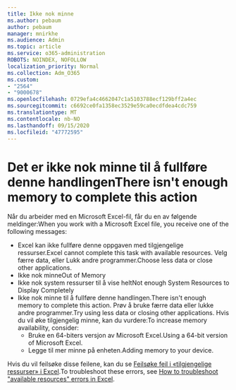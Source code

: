 ```yaml
---
title: Ikke nok minne
ms.author: pebaum
author: pebaum
manager: mnirkhe
ms.audience: Admin
ms.topic: article
ms.service: o365-administration
ROBOTS: NOINDEX, NOFOLLOW
localization_priority: Normal
ms.collection: Adm_O365
ms.custom:
- "2564"
- "9000678"
ms.openlocfilehash: 0729efa4c4662047c1a5103788ecf129bff2a4ec
ms.sourcegitcommit: c6692ce0fa1358ec3529e59ca0ecdfdea4cdc759
ms.translationtype: MT
ms.contentlocale: nb-NO
ms.lasthandoff: 09/15/2020
ms.locfileid: "47772595"
---
```

# <a name="there-isnt-enough-memory-to-complete-this-action"></a><span data-ttu-id="b82db-102">Det er ikke nok minne til å fullføre denne handlingen</span><span class="sxs-lookup"><span data-stu-id="b82db-102">There isn't enough memory to complete this action</span></span>

<span data-ttu-id="b82db-103">Når du arbeider med en Microsoft Excel-fil, får du en av følgende meldinger:</span><span class="sxs-lookup"><span data-stu-id="b82db-103">When you work with a Microsoft Excel file, you receive one of the following messages:</span></span>

- <span data-ttu-id="b82db-104">Excel kan ikke fullføre denne oppgaven med tilgjengelige ressurser.</span><span class="sxs-lookup"><span data-stu-id="b82db-104">Excel cannot complete this task with available resources.</span></span> <span data-ttu-id="b82db-105">Velg færre data, eller Lukk andre programmer.</span><span class="sxs-lookup"><span data-stu-id="b82db-105">Choose less data or close other applications.</span></span>
- <span data-ttu-id="b82db-106">Ikke nok minne</span><span class="sxs-lookup"><span data-stu-id="b82db-106">Out of Memory</span></span>
- <span data-ttu-id="b82db-107">Ikke nok system ressurser til å vise helt</span><span class="sxs-lookup"><span data-stu-id="b82db-107">Not enough System Resources to Display Completely</span></span>
- <span data-ttu-id="b82db-108">Ikke nok minne til å fullføre denne handlingen.</span><span class="sxs-lookup"><span data-stu-id="b82db-108">There isn't enough memory to complete this action.</span></span> <span data-ttu-id="b82db-109">Prøv å bruke færre data eller lukke andre programmer.</span><span class="sxs-lookup"><span data-stu-id="b82db-109">Try using less data or closing other applications.</span></span> <span data-ttu-id="b82db-110">Hvis du vil øke tilgjengelig minne, kan du vurdere:</span><span class="sxs-lookup"><span data-stu-id="b82db-110">To increase memory availability, consider:</span></span> 
    - <span data-ttu-id="b82db-111">Bruke en 64-biters versjon av Microsoft Excel.</span><span class="sxs-lookup"><span data-stu-id="b82db-111">Using a 64-bit version of Microsoft Excel.</span></span>
    - <span data-ttu-id="b82db-112">Legge til mer minne på enheten.</span><span class="sxs-lookup"><span data-stu-id="b82db-112">Adding memory to your device.</span></span>

<span data-ttu-id="b82db-113">Hvis du vil feilsøke disse feilene, kan du se [Feilsøke feil i «tilgjengelige ressurser» i Excel](https://docs.microsoft.com/office/troubleshoot/excel/available-resources-errors).</span><span class="sxs-lookup"><span data-stu-id="b82db-113">To troubleshoot these errors, see [How to troubleshoot "available resources" errors in Excel](https://docs.microsoft.com/office/troubleshoot/excel/available-resources-errors).</span></span>